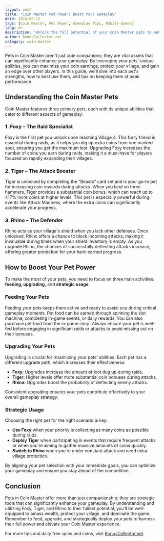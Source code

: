 ```yaml
---
layout: post
title: "Coin Master Pet Power: Boost Your Gameplay"
date: 2024-08-12
tags: [Coin Master, Pet Power, Gameplay Tips, Mobile Games]
lang: en
description: "Unlock the full potential of your Coin Master pets to enhance your gameplay, earn more coins, and defend your village effectively."
author: BonusCollector.net
category: coin-master
---
```


Pets in Coin Master aren't just cute companions; they are vital assets that can significantly enhance your gameplay. By leveraging your pets' unique abilities, you can maximize your coin earnings, protect your village, and gain an edge over other players. In this guide, we'll dive into each pet's strengths, how to best use them, and tips on keeping them at peak performance.

## Understanding the Coin Master Pets

Coin Master features three primary pets, each with its unique abilities that cater to different aspects of gameplay:

### 1. **Foxy – The Raid Specialist**
Foxy is the first pet you unlock upon reaching Village 4. This furry friend is essential during raids, as it helps you dig up extra coins from one marked spot, ensuring you get the maximum loot. Upgrading Foxy increases the number of coins you earn during raids, making it a must-have for players focused on rapidly expanding their villages.

### 2. **Tiger – The Attack Booster**
Tiger is unlocked by completing the "Beasts" card set and is your go-to pet for increasing coin rewards during attacks. When you land on three hammers, Tiger provides a substantial coin bonus, which can reach up to 417% more coins at higher levels. This pet is especially powerful during events like Attack Madness, where the extra coins can significantly accelerate your progress.

### 3. **Rhino – The Defender**
Rhino acts as your village's shield when you lack other defenses. Once unlocked, Rhino offers a chance to block incoming attacks, making it invaluable during times when your shield inventory is empty. As you upgrade Rhino, the chances of successfully deflecting attacks increase, offering greater protection for your hard-earned progress.

## How to Boost Your Pet Power

To make the most of your pets, you need to focus on three main activities: **feeding, upgrading,** and **strategic usage**.

### Feeding Your Pets
Feeding your pets keeps them active and ready to assist you during critical gameplay moments. Pet food can be earned through spinning the slot machine, completing in-game events, or daily rewards. You can also purchase pet food from the in-game shop. Always ensure your pet is well-fed before engaging in significant raids or attacks to avoid missing out on their bonuses.

### Upgrading Your Pets
Upgrading is crucial for maximizing your pets' abilities. Each pet has a different upgrade path, which increases their effectiveness:
- **Foxy:** Upgrades increase the amount of loot dug up during raids.
- **Tiger:** Higher levels offer more substantial coin bonuses during attacks.
- **Rhino:** Upgrades boost the probability of deflecting enemy attacks.

Consistent upgrading ensures your pets contribute effectively to your overall gameplay strategy.

### Strategic Usage
Choosing the right pet for the right scenario is key:
- **Use Foxy** when your priority is collecting as many coins as possible during raids.
- **Deploy Tiger** when participating in events that require frequent attacks or when you're aiming to gather massive amounts of coins quickly.
- **Switch to Rhino** when you’re under constant attack and need extra village protection.

By aligning your pet selection with your immediate goals, you can optimize your gameplay and ensure you stay ahead of the competition.

## Conclusion

Pets in Coin Master offer more than just companionship; they are strategic tools that can significantly enhance your gameplay. By understanding and utilizing Foxy, Tiger, and Rhino to their fullest potential, you'll be well-equipped to amass wealth, protect your village, and dominate the game. Remember to feed, upgrade, and strategically deploy your pets to harness their full power and elevate your Coin Master experience.

For more tips and daily free spins and coins, visit [BonusCollector.net](https://bonuscollector.net/coin-master-free-spins/).